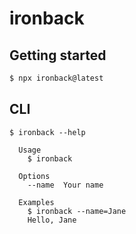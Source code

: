 # ironback

## Getting started

```bash
$ npx ironback@latest
```

## CLI

```
$ ironback --help

  Usage
    $ ironback

  Options
    --name  Your name

  Examples
    $ ironback --name=Jane
    Hello, Jane
```
